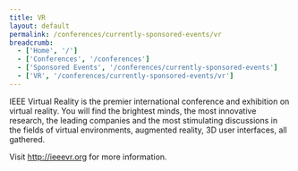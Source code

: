 ```yaml
---
title: VR
layout: default
permalink: /conferences/currently-sponsored-events/vr
breadcrumb:
  - ['Home', '/']
  - ['Conferences', '/conferences']
  - ['Sponsored Events', '/conferences/currently-sponsored-events']
  - ['VR', '/conferences/currently-sponsored-events/vr']
---
```



IEEE Virtual Reality is the premier international conference and exhibition on virtual reality. You will find the brightest minds, the most innovative research, the leading companies and the most stimulating discussions in the fields of virtual environments, augmented reality, 3D user interfaces, all gathered.

Visit <a href="http://ieeevr.org" target="_blank">http://ieeevr.org</a> for more information. 

